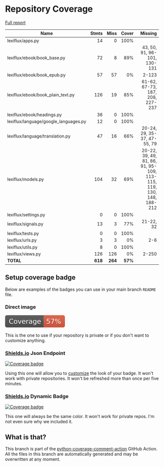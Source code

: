 # Repository Coverage

[Full report](https://htmlpreview.github.io/?https://github.com/andgineer/lexiflux/blob/python-coverage-comment-action-data/htmlcov/index.html)

| Name                                   |    Stmts |     Miss |   Cover |   Missing |
|--------------------------------------- | -------: | -------: | ------: | --------: |
| lexiflux/apps.py                       |       14 |        0 |    100% |           |
| lexiflux/ebook/book\_base.py           |       72 |        8 |     89% |43, 50, 91, 96-101, 130-131 |
| lexiflux/ebook/book\_epub.py           |       57 |       57 |      0% |     2-123 |
| lexiflux/ebook/book\_plain\_text.py    |      126 |       19 |     85% |61-62, 67-73, 187, 208, 227-237 |
| lexiflux/ebook/headings.py             |       36 |        0 |    100% |           |
| lexiflux/language/google\_languages.py |       12 |        0 |    100% |           |
| lexiflux/language/translation.py       |       47 |       16 |     66% |20-24, 29, 35-37, 47-55, 79 |
| lexiflux/models.py                     |      104 |       32 |     69% |20-22, 39, 49, 81, 86, 91, 95-109, 113-115, 119, 130, 148, 188-212 |
| lexiflux/settings.py                   |        0 |        0 |    100% |           |
| lexiflux/signals.py                    |       13 |        3 |     77% | 21-22, 32 |
| lexiflux/tests.py                      |        0 |        0 |    100% |           |
| lexiflux/urls.py                       |        3 |        3 |      0% |       2-6 |
| lexiflux/utils.py                      |        8 |        0 |    100% |           |
| lexiflux/views.py                      |      126 |      126 |      0% |     2-250 |
|                              **TOTAL** |  **618** |  **264** | **57%** |           |


## Setup coverage badge

Below are examples of the badges you can use in your main branch `README` file.

### Direct image

[![Coverage badge](https://raw.githubusercontent.com/andgineer/lexiflux/python-coverage-comment-action-data/badge.svg)](https://htmlpreview.github.io/?https://github.com/andgineer/lexiflux/blob/python-coverage-comment-action-data/htmlcov/index.html)

This is the one to use if your repository is private or if you don't want to customize anything.

### [Shields.io](https://shields.io) Json Endpoint

[![Coverage badge](https://img.shields.io/endpoint?url=https://raw.githubusercontent.com/andgineer/lexiflux/python-coverage-comment-action-data/endpoint.json)](https://htmlpreview.github.io/?https://github.com/andgineer/lexiflux/blob/python-coverage-comment-action-data/htmlcov/index.html)

Using this one will allow you to [customize](https://shields.io/endpoint) the look of your badge.
It won't work with private repositories. It won't be refreshed more than once per five minutes.

### [Shields.io](https://shields.io) Dynamic Badge

[![Coverage badge](https://img.shields.io/badge/dynamic/json?color=brightgreen&label=coverage&query=%24.message&url=https%3A%2F%2Fraw.githubusercontent.com%2Fandgineer%2Flexiflux%2Fpython-coverage-comment-action-data%2Fendpoint.json)](https://htmlpreview.github.io/?https://github.com/andgineer/lexiflux/blob/python-coverage-comment-action-data/htmlcov/index.html)

This one will always be the same color. It won't work for private repos. I'm not even sure why we included it.

## What is that?

This branch is part of the
[python-coverage-comment-action](https://github.com/marketplace/actions/python-coverage-comment)
GitHub Action. All the files in this branch are automatically generated and may be
overwritten at any moment.